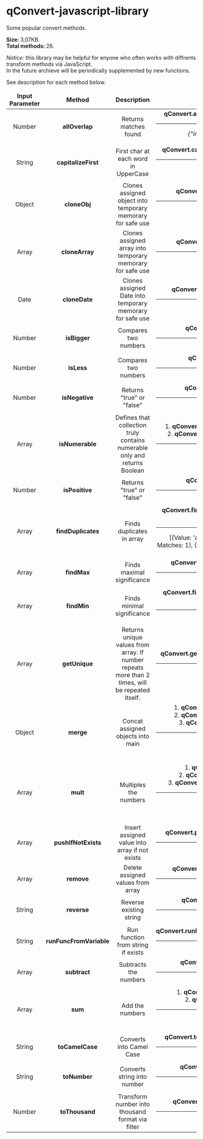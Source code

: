 # qConvert-javascript-library
Some popular convert methods.

<b>Size: </b> 3,07KB.<br/>
<b>Total methods: </b> 26.

<p><i>Notice: </i>this library may be helpful for enyone who often works with diffrents transform methods via JavaScript. <br/>
In the future archieve will be periodically supplemented by new functions.

<p>See description for each method below.</p>

<table width="100%">
<thead>
<tr align="center">
<td> <b>Input Parameter</b> </td>
<td> <b>Method</b> </td>
<td> <b>Description</b> </td>
<td> <b>Example</b> </td>
</tr>
</thead>
<tbody>

<tr align="center">
<td> Number </td>
<td> <b>allOverlap</b> </td>
<td> Returns matches found </td>
<td> <b>qConvert.allOverlap</b>(4, [3,43,'a',4], 2); <hr/> <p><i> {"index": 3, "value": 4} </i></p> </td>
</tr>

<tr align="center">
<td> String </td>
<td> <b>capitalizeFirst</b> </td>
<td> First char at each word in UpperCase </td>
<td> <b>qConvert.capitalizeFirst</b>("hello world!"); <hr/> <p><i> Hello World! </i></p> </td>
</tr>

<tr align="center">
<td> Object </td>
<td> <b>cloneObj</b> </td>
<td> Clones assigned object into temporary memorary for safe use</td>
<td> <b>qConvert.cloneObj</b>({a:1, b:2}); <hr/> <p><i> {a:1, b:2} </i></p> </td>
</tr>

<tr align="center">
<td> Array </td>
<td> <b>cloneArray</b> </td>
<td> Clones assigned array into temporary memorary for safe use</td>
<td> <b>qConvert.cloneArray</b>([1,2,3]); <hr/> - </td>
</tr>

<tr align="center">
<td> Date </td>
<td> <b>cloneDate</b> </td>
<td> Clones assigned Date into temporary memorary for safe use</td>
<td> <b>qConvert.cloneDate</b>(new Date()); <hr/> - </td>
</tr>

<tr align="center">
<td> Number </td>
<td> <b>isBigger</b> </td>
<td> Compares two numbers </td>
<td> <b>qConvert.isBigger</b>(3,7); <hr/> false </td>
</tr>

<tr align="center">
<td> Number </td>
<td> <b>isLess</b> </td>
<td> Compares two numbers </td>
<td> <b>qConvert.isLess</b>(4,5); <hr/> true </td>
</tr>

<tr align="center">
<td> Number </td>
<td> <b>isNegative</b> </td>
<td> Returns "true" or "false" </td>
<td> <b>qConvert.isNegative</b>(4); <hr/> false </td>
</tr>

<tr align="center">
<td> Array </td>
<td> <b>isNumerable</b> </td>
<td> Defines that collection truly contains numerable only and returns Boolean </td>
<td> 1. <b>qConvert.isNumerable</b>([1,2,3, 'a']); <br/> 2. <b>qConvert.isNumerable</b>([1,2,"3"]); <hr/> 1. false<br/> 2. true </td>
</tr>

<tr align="center">
<td> Number </td>
<td> <b>isPositive</b> </td>
<td> Returns "true" or "false" </td>
<td> <b>qConvert.isPositive</b>(4); <hr/> true </td>
</tr>

<tr align="center">
<td> Array </td>
<td> <b>findDuplicates</b> </td>
<td> Finds duplicates in array </td>
<td> <b>qConvert.findDuplicates</b>(['a', 'b', 'A', 'A', 'c']); <hr/> [{Value: 'a', Matches: 1}, {Value: 'b', Matches: 1}, {Value: 'A', Matches: 2}, {Value: 'c', Matches: 1}] </td>
</tr>

<tr align="center">
<td> Array </td>
<td> <b>findMax</b> </td>
<td> Finds maximal significance </td>
<td> <b>qConvert.findMax</b>([-1,2,35,6,4]); <hr/> 35 </td>
</tr>

<tr align="center">
<td> Array </td>
<td> <b>findMin</b> </td>
<td> Finds minimal significance </td>
<td> <b>qConvert.findMin</b>([-1,2,35,6,4, 0, -30, 31]); <hr/> -30 </td>
</tr>

<tr align="center">
<td> Array </td>
<td> <b>getUnique</b> </td>
<td> Returns unique values from array. If number repeats more than 2 times, will be repeated itself. </td>
<td> <b>qConvert.getUnique</b>([2,3,2,5,4,3,5,5,4]); <hr/> [2,3,5,4] </td>
</tr>

<tr align="center">
<td> Object </td>
<td> <b>merge</b> </td>
<td> Concat assigned objects into main </td>
<td> 1. <b>qConvert.merge</b>({a:1}, {b:2}); <br/> 2. <b>qConvert.merge</b>({a:1}, {a:3}); <br/> 3. <b>qConvert.merge</b>({a:1}, 5); <hr/> 1. {a:1, b:2} <br/> 2. {a:3} <br/> 3. {a:1}  </td>
</tr>

<tr align="center">
<td> Array </td>
<td> <b>mult</b> </td>
<td> Multiples the numbers </td>
<td> 1. <b>qConvert.mult</b>(1,2,3);<br/> 2. <b>qConvert.mult</b>("1",[4], 2); <br/> 3. <b>qConvert.mult</b>("1",[4], 2, [1.25]); <hr/> 1. 6<br/> 2. 8<br/> 3. 10 </td>
</tr>

<tr align="center">
<td> Array </td>
<td> <b>pushIfNotExists</b> </td>
<td> Insert assigned value into array if not exists </td>
<td> <b>qConvert.pushIfNotExists</b>([1,2,4], 3); <hr/> [1,2,3,4] </td>
</tr>

<tr align="center">
<td> Array </td>
<td> <b>remove</b> </td>
<td> Delete assigned values from array </td>
<td> <b>qConvert.remove</b>([1,2,3,4,5], 3); <hr/> [1,2,4,5] </td>
</tr>

<tr align="center">
<td> String </td>
<td> <b>reverse</b> </td>
<td> Reverse existing string </td>
<td> <b>qConvert.reverse</b>("hello"); <hr/> olleh </td>
</tr>

<tr align="center">
<td> String </td>
<td> <b>runFuncFromVariable</b> </td>
<td> Run function from string if exists </td>
<td> <b>qConvert.runFuncFromVariable</b>("greeting"); <hr/> greeting() </td>
</tr>

<tr align="center">
<td> Array </td>
<td> <b>subtract</b> </td>
<td> Subtracts the numbers </td>
<td> <b>qConvert.subtract</b>("hello"); <hr/> - </td>
</tr>

<tr align="center">
<td> Array </td>
<td> <b>sum</b> </td>
<td> Add the numbers </td>
<td> 1. <b>qConvert.sum</b>([1,2,3], [4]); <br/> 2. <b>qConvert.sum</b>(1,2,3); <hr/> 1. 10 <br/> 2. 6</td>
</tr>

<tr align="center">
<td> String </td>
<td> <b>toCamelCase</b> </td>
<td> Converts into Camel Case </td>
<td> <b>qConvert.toCamelCase</b>('Hello world'); <hr/> helloWorld </td>
</tr>

<tr align="center">
<td> String </td>
<td> <b>toNumber</b> </td>
<td> Converts string into number </td>
<td> <b>qConvert.toNumber</b>("3.5"); <hr/> 3.5 </td>
</tr>

<tr align="center">
<td> Number </td>
<td> <b>toThousand</b> </td>
<td> Transform number into thousand format via filter </td>
<td> <b>qConvert.toThousand</b>(1233.5"); <hr/> 1,233.5 </td>
</tr>

</tbody>
</table>
